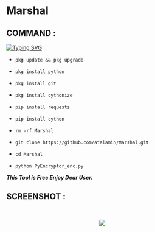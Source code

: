 # Marshal
## COMMAND :
 
[![Typing SVG](https://readme-typing-svg.demolab.com?font=Fira+Code&pause=1000&color=FF2C10&background=31FF9400&width=435&lines=Encrypt+Your+Python+Script+Enjoy%F0%9F%A4%9F)](https://git.io/typing-svg)
 
* `pkg update && pkg upgrade`
 
* `pkg install python`
 
* `pkg install git`
 
* `pkg install cythonize`
 
* `pip install requests`
 
* `pip install cython`
 
* `rm -rf Marshal`
 
* `git clone https://github.com/atalamin/Marshal.git`
 
* `cd Marshal`
 
* `python PyEncryptor_enc.py`
 
 
___This Tool is Free Enjoy Dear User.___</br>
 
## SCREENSHOT :
<br>
<p align="center">
<img src="__scr__/PyEncryptor.jpg"/>
</p>
 
